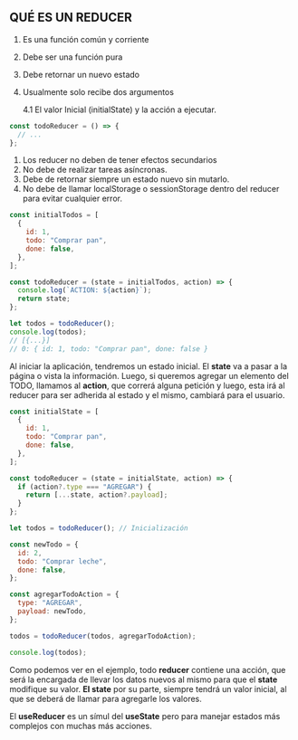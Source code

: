 ## QUÉ ES UN REDUCER

1. Es una función común y corriente
2. Debe ser una función pura
3. Debe retornar un nuevo estado
4. Usualmente solo recibe dos argumentos

   4.1 El valor Inicial (initialState) y la acción a ejecutar.

```js
const todoReducer = () => {
  // ...
};
```

1. Los reducer no deben de tener efectos secundarios
2. No debe de realizar tareas asíncronas.
3. Debe de retornar siempre un estado nuevo sin mutarlo.
4. No debe de llamar localStorage o sessionStorage dentro del reducer
   para evitar cualquier error.

```js
const initialTodos = [
  {
    id: 1,
    todo: "Comprar pan",
    done: false,
  },
];

const todoReducer = (state = initialTodos, action) => {
  console.log(`ACTION: ${action}`);
  return state;
};
```

```js
let todos = todoReducer();
console.log(todos);
// [{...}]
// 0: { id: 1, todo: "Comprar pan", done: false }
```

Al iniciar la aplicación, tendremos un estado inicial. El **state** va a pasar a la página o vista la información.
Luego, si queremos agregar un elemento del TODO, llamamos al **action**, que correrá alguna petición y luego, esta irá
al reducer para ser adherida al estado y el mismo, cambiará para el usuario.

```js
const initialState = [
  {
    id: 1,
    todo: "Comprar pan",
    done: false,
  },
];

const todoReducer = (state = initialState, action) => {
  if (action?.type === "AGREGAR") {
    return [...state, action?.payload];
  }
};

let todos = todoReducer(); // Inicialización

const newTodo = {
  id: 2,
  todo: "Comprar leche",
  done: false,
};

const agregarTodoAction = {
  type: "AGREGAR",
  payload: newTodo,
};

todos = todoReducer(todos, agregarTodoAction);

console.log(todos);
```

Como podemos ver en el ejemplo, todo **reducer** contiene una acción, que será la encargada de llevar los datos
nuevos al mismo para que el **state** modifique su valor. **El state** por su parte, siempre tendrá un valor inicial, al que se deberá de llamar para agregarle los valores.

El **useReducer** es un símul del **useState** pero para manejar estados más complejos con muchas más acciones.
